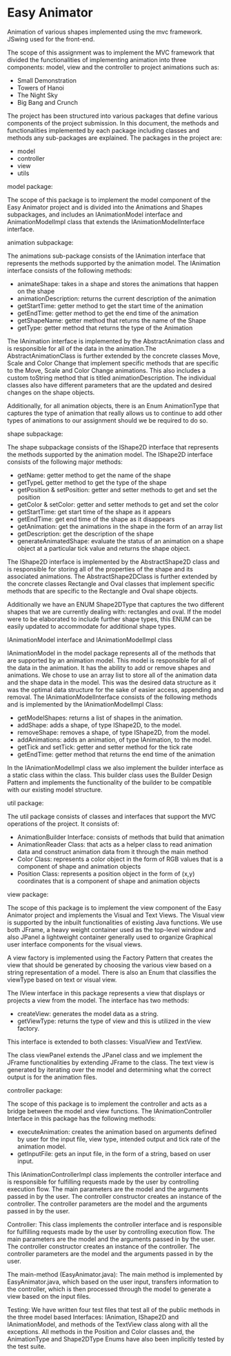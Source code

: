 # Easy Animator
Animation of various shapes implemented using the mvc framework. JSwing used for the front-end. 

The scope of this assignment was to implement the MVC framework that divided
the functionalities of implementing animation into three components: model,
view and the controller to project animations such as:
    
-	Small Demonstration
-	Towers of Hanoi
-	The Night Sky
-	Big Bang and Crunch

The project has been structured into various packages that define various
components of the project submission. In this document, the methods and
functionalities implemented by each package including classes and methods
any sub-packages are explained. The packages in the project are:
    
-	model
-	controller
-	view
-	utils


model package:

The scope of this package is to implement the model component of the Easy
Animator project and is divided into the Animations and Shapes subpackages,
and includes an IAnimationModel interface and AnimationModelImpl class that
extends the IAnimationModelInterface interface.

animation subpackage:

The animations sub-package consists of the IAnimation interface that represents
the methods supported by the animation model. The IAnimation interface consists
of the following methods:
    
-	animateShape: takes in a shape and stores the animations that happen on the
        shape
-	animationDescription: returns the current description of the animation
-	getStartTime: getter method to get the start time of the animation
-	getEndTime: getter method to get the end time of the animation
-	getShapeName: getter method that returns the name of the Shape
-	getType: getter method that returns the type of the Animation


The IAnimation interface is implemented by the AbstractAnimation class and
is responsible for all of the data in the animation.The AbstractAnimationClass
is further extended by the concrete classes Move, Scale and Color Change that
implement specific methods that are specific to the Move, Scale and Color Change
animations. This also includes a custom toString method that is titled
animationDescription. The individual classes also have different parameters
that are the updated and desired changes on the shape objects.

Additionally, for all animation objects, there is an Enum AnimationType that
captures the type of animation that really allows us to continue to add other
types of animations to our assignment should we be required to do so.

shape subpackage:

The shape subpackage consists of the IShape2D interface that represents the methods
supported by the animation model. The IShape2D interface consists of the following
major methods:
    
-	getName: getter method to get the name of the shape
-	getTypeL getter method to get the type of the shape
-	getPosition & setPosition: getter and setter methods to get and set the
        position
-	getColor & setColor: getter and setter methods to get and set the color
-	getStartTime: get start time of the shape as it appears
-	getEndTime: get end time of the shape as it disappears
-	getAnimation: get the animations in the shape in the form of an array list
-	getDescription: get the description of the shape
-	generateAnimatedShape: evaluate the status of an animation on a shape object
        at a particular tick value and returns the shape object.

The IShape2D interface is implemented by the AbstractShape2D class and is
responsible for storing all of the properties of the shape and its associated
animations. The AbstractShape2DClass is further extended by the concrete classes
Rectangle and Oval classes that implement specific methods that are specific to
the Rectangle and Oval shape objects.

Additionally we have an ENUM Shape2DType that captures the two different shapes
that we are currently dealing with: rectangles and oval. If the model were to be
elaborated to include further shape types, this ENUM can be easily updated to
accommodate for additional shape types.

IAnimationModel interface and IAnimationModelImpl class

IAnimationModel in the model package represents all of the methods that are
supported by an animation model. This model is responsible for all of the data
in the animation. It has the ability to add or remove shapes and animations.
We chose to use an array list to store all of the animation data and the shape
data in the model. This was the desired data structure as it was the optimal
data structure for the sake of easier access, appending and removal. The
IAnimationModelInterface consists of the following methods and is implemented
by the IAnimationModelImpl Class:

-	getModelShapes: returns a list of shapes in the animation.
-	addShape: adds a shape, of type IShape2D, to the model.
-	removeShape: removes a shape, of type IShape2D, from the model.
-	addAnimations: adds an animation, of type IAnimation, to the model.
-	getTick and setTick: getter and setter method for the tick rate
-	getEndTime: getter method that returns the end time of the animation

In the IAnimationModelImpl class we also implement the builder interface as a
static class within the class. This builder class uses the Builder Design
Pattern and implements the functionality of the builder to be compatible with
our existing model structure.

util package:

The util package consists of classes and interfaces that support the MVC
operations of the project. It consists of:
    
-	AnimationBuilder Interface: consists of methods that build that animation
-	AnimationReader Class: that acts as a helper class to read animation data
        and construct animation data from it through the main method
-	Color Class: represents a color object in the form of RGB values that is a
        component of shape and animation objects
-	Position Class: represents a position object in the form of (x,y) coordinates
        that is a component of shape and animation objects

view package:

The scope of this package is to implement the view component of the Easy
Animator project and implements the Visual and Text Views. The Visual view is
supported by the inbuilt functionalities of existing Java functions. We use
both JFrame, a heavy weight container used as the top-level window and also
JPanel a lightweight container generally used to organize Graphical user
interface components for the visual views.

A view factory is implemented using the Factory Pattern that creates the view
that should be generated by choosing the various view based on a string
representation of a model. There is also an Enum that classifies the viewType
based on text or visual view.


The IView interface in this package represents a view that displays or projects
a view from the model. The interface has two methods:
    
-	createView: generates the model data as a string.
-	getViewType: returns the type of view and this is utilized in the view
        factory.

This interface is extended to both classes: VisualView and TextView.

The class viewPanel extends the JPanel class and we implement the JFrame
functionalities by extending JFrame to the class. The text view is generated
by iterating over the model and determining what the correct output is for the
animation files.


controller package:

The scope of this package is to implement the controller and acts as a bridge
between the model and view functions. The IAnimationController Interface in
this package has the following methods:

-	executeAnimation: creates the animation based on arguments defined by user
        for the input file, view type, intended output and tick rate of the
        animation model.
-	getInputFile: gets an input file, in the form of a string, based on user
        input.

This IAnimationControllerImpl class implements the controller interface and is
responsible for fulfilling requests made by the user by controlling execution
flow. The main parameters are the model and the arguments passed in by the user.
The controller constructor creates an instance of the controller. The controller
parameters are the model and the arguments passed in by the user.

Controller:
This class implements the controller interface and is responsible for fulfilling
requests made by the user by controlling execution flow. The main parameters are
the model and the arguments passed in by the user. The controller constructor
creates an instance of the controller. The controller parameters are the model
and the arguments passed in by the user.

The main-method (EasyAnimator.java):
The main method is implemented by EasyAnimator.java, which based on the user
input, transfers information to the controller, which is then processed through
the model to generate a view based on the input files.

Testing:
We have written four test files that test all of the public methods in the three
model based Interfaces: IAnimation, IShape2D and IAnimationModel, and methods of
the TextView class along with all the exceptions. All methods in the Position
and Color classes and, the AnimationType and Shape2DType Enums have also been
implicitly tested by the test suite.

